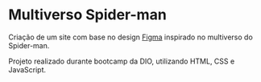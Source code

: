 # Multiverso Spider-man

Criação de um site com base no design [Figma](https://www.figma.com/file/GjvdE0uob68X6pEHqw2pY8/Multiverse-Spider-Man?type=design&node-id=1-17&mode=design) inspirado no multiverso do Spider-man. 

Projeto realizado durante bootcamp da DIO, utilizando HTML, CSS e JavaScript.
